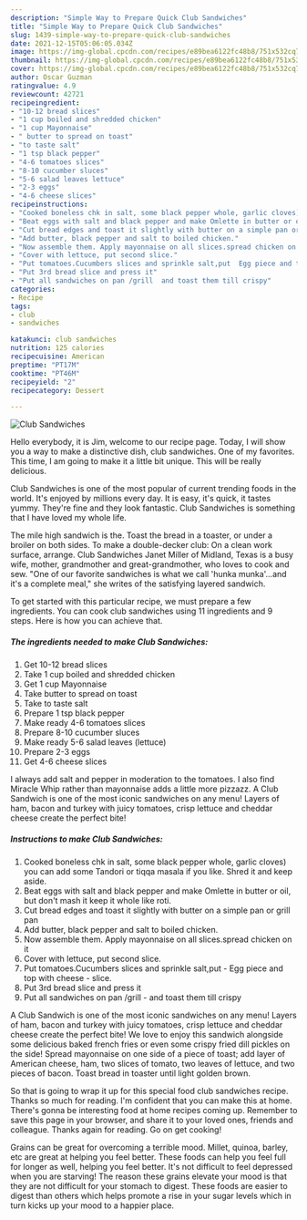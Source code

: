 ```yaml
---
description: "Simple Way to Prepare Quick Club Sandwiches"
title: "Simple Way to Prepare Quick Club Sandwiches"
slug: 1439-simple-way-to-prepare-quick-club-sandwiches
date: 2021-12-15T05:06:05.034Z
image: https://img-global.cpcdn.com/recipes/e89bea6122fc48b8/751x532cq70/club-sandwiches-recipe-main-photo.jpg
thumbnail: https://img-global.cpcdn.com/recipes/e89bea6122fc48b8/751x532cq70/club-sandwiches-recipe-main-photo.jpg
cover: https://img-global.cpcdn.com/recipes/e89bea6122fc48b8/751x532cq70/club-sandwiches-recipe-main-photo.jpg
author: Oscar Guzman
ratingvalue: 4.9
reviewcount: 42721
recipeingredient:
- "10-12 bread slices"
- "1 cup boiled and shredded chicken"
- "1 cup Mayonnaise"
- " butter to spread on toast"
- "to taste salt"
- "1 tsp black pepper"
- "4-6 tomatoes slices"
- "8-10 cucumber sluces"
- "5-6 salad leaves lettuce"
- "2-3 eggs"
- "4-6 cheese slices"
recipeinstructions:
- "Cooked boneless chk in salt, some black pepper whole, garlic cloves) you can add some Tandori or tiqqa masala if you like. Shred it and keep aside."
- "Beat eggs with salt and black pepper and make Omlette in butter or oil, but don&#39;t mash it keep it whole like roti."
- "Cut bread edges and toast it slightly with butter on a simple pan or grill pan"
- "Add butter, black pepper and salt to boiled chicken."
- "Now assemble them. Apply mayonnaise on all slices.spread chicken on it"
- "Cover with lettuce, put second slice."
- "Put tomatoes.Cucumbers slices and sprinkle salt,put  Egg piece and top with cheese  slice."
- "Put 3rd bread slice and press it"
- "Put all sandwiches on pan /grill  and toast them till crispy"
categories:
- Recipe
tags:
- club
- sandwiches

katakunci: club sandwiches 
nutrition: 125 calories
recipecuisine: American
preptime: "PT17M"
cooktime: "PT46M"
recipeyield: "2"
recipecategory: Dessert

---
```



![Club Sandwiches](https://img-global.cpcdn.com/recipes/e89bea6122fc48b8/751x532cq70/club-sandwiches-recipe-main-photo.jpg)

Hello everybody, it is Jim, welcome to our recipe page. Today, I will show you a way to make a distinctive dish, club sandwiches. One of my favorites. This time, I am going to make it a little bit unique. This will be really delicious.

Club Sandwiches is one of the most popular of current trending foods in the world. It's enjoyed by millions every day. It is easy, it's quick, it tastes yummy. They're fine and they look fantastic. Club Sandwiches is something that I have loved my whole life.

The mile high sandwich is the. Toast the bread in a toaster, or under a broiler on both sides. To make a double-decker club: On a clean work surface, arrange. Club Sandwiches Janet Miller of Midland, Texas is a busy wife, mother, grandmother and great-grandmother, who loves to cook and sew. &#34;One of our favorite sandwiches is what we call &#39;hunka munka&#39;…and it&#39;s a complete meal,&#34; she writes of the satisfying layered sandwich.


To get started with this particular recipe, we must prepare a few ingredients. You can cook club sandwiches using 11 ingredients and 9 steps. Here is how you can achieve that.

<!--inarticleads1-->

##### The ingredients needed to make Club Sandwiches:

1. Get 10-12 bread slices
1. Take 1 cup boiled and shredded chicken
1. Get 1 cup Mayonnaise
1. Take  butter to spread on toast
1. Take to taste salt
1. Prepare 1 tsp black pepper
1. Make ready 4-6 tomatoes slices
1. Prepare 8-10 cucumber sluces
1. Make ready 5-6 salad leaves (lettuce)
1. Prepare 2-3 eggs
1. Get 4-6 cheese slices


I always add salt and pepper in moderation to the tomatoes. I also find Miracle Whip rather than mayonnaise adds a little more pizzazz. A Club Sandwich is one of the most iconic sandwiches on any menu! Layers of ham, bacon and turkey with juicy tomatoes, crisp lettuce and cheddar cheese create the perfect bite! 

<!--inarticleads2-->

##### Instructions to make Club Sandwiches:

1. Cooked boneless chk in salt, some black pepper whole, garlic cloves) you can add some Tandori or tiqqa masala if you like. Shred it and keep aside.
1. Beat eggs with salt and black pepper and make Omlette in butter or oil, but don&#39;t mash it keep it whole like roti.
1. Cut bread edges and toast it slightly with butter on a simple pan or grill pan
1. Add butter, black pepper and salt to boiled chicken.
1. Now assemble them. Apply mayonnaise on all slices.spread chicken on it
1. Cover with lettuce, put second slice.
1. Put tomatoes.Cucumbers slices and sprinkle salt,put -  Egg piece and top with cheese -  slice.
1. Put 3rd bread slice and press it
1. Put all sandwiches on pan /grill -  and toast them till crispy


A Club Sandwich is one of the most iconic sandwiches on any menu! Layers of ham, bacon and turkey with juicy tomatoes, crisp lettuce and cheddar cheese create the perfect bite! We love to enjoy this sandwich alongside some delicious baked french fries or even some crispy fried dill pickles on the side! Spread mayonnaise on one side of a piece of toast; add layer of American cheese, ham, two slices of tomato, two leaves of lettuce, and two pieces of bacon. Toast bread in toaster until light golden brown. 

So that is going to wrap it up for this special food club sandwiches recipe. Thanks so much for reading. I'm confident that you can make this at home. There's gonna be interesting food at home recipes coming up. Remember to save this page in your browser, and share it to your loved ones, friends and colleague. Thanks again for reading. Go on get cooking!

Grains can be great for overcoming a terrible mood. Millet, quinoa, barley, etc are great at helping you feel better. These foods can help you feel full for longer as well, helping you feel better. It's not difficult to feel depressed when you are starving! The reason these grains elevate your mood is that they are not difficult for your stomach to digest. These foods are easier to digest than others which helps promote a rise in your sugar levels which in turn kicks up your mood to a happier place.
